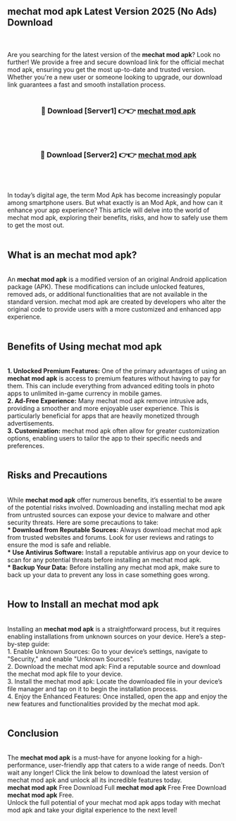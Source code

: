 ## mechat mod apk Latest Version 2025 (No Ads) Download
<br><br>
Are you searching for the latest version of the <strong>mechat mod apk</strong>? Look no further! We provide a free and secure download link for the official mechat mod apk, ensuring you get the most up-to-date and trusted version. Whether you're a new user or someone looking to upgrade, our download link guarantees a fast and smooth installation process.
<br>
<br>
<div align="center">
<h3>🔴 Download [Server1] 👉👉 <a href="https://modyolo.store/mechat_mod_apk">mechat mod apk</a></h3><br>
<br>
<h3>🔴 Download [Server2] 👉👉 <a href="https://modyolo.store/mechat_mod_apk">mechat mod apk</a></h3><br>
</div>
<br>
<br>
In today’s digital age, the term Mod Apk has become increasingly popular among smartphone users. But what exactly is an Mod Apk, and how can it enhance your app experience? This article will delve into the world of mechat mod apk, exploring their benefits, risks, and how to safely use them to get the most out.
<br>
<br>
<h2>What is an mechat mod apk?</h2>
<br>
An <strong>mechat mod apk</strong> is a modified version of an original Android application package (APK). These modifications can include unlocked features, removed ads, or additional functionalities that are not available in the standard version. mechat mod apk are created by developers who alter the original code to provide users with a more customized and enhanced app experience.
<br>
<br>
<h2>Benefits of Using mechat mod apk</h2>
<br>
<strong> 1. Unlocked Premium Features:</strong> One of the primary advantages of using an <strong>mechat mod apk</strong> is access to premium features without having to pay for them. This can include everything from advanced editing tools in photo apps to unlimited in-game currency in mobile games.
<br>
<strong> 2. Ad-Free Experience:</strong> Many mechat mod apk remove intrusive ads, providing a smoother and more enjoyable user experience. This is particularly beneficial for apps that are heavily monetized through advertisements.
<br>
<strong> 3. Customization:</strong> mechat mod apk often allow for greater customization options, enabling users to tailor the app to their specific needs and preferences.
<br>
<br>
<h2>Risks and Precautions</h2>
<br>
While <strong>mechat mod apk</strong> offer numerous benefits, it’s essential to be aware of the potential risks involved. Downloading and installing mechat mod apk from untrusted sources can expose your device to malware and other security threats. Here are some precautions to take:
<br>
<strong> * Download from Reputable Sources:</strong> Always download mechat mod apk from trusted websites and forums. Look for user reviews and ratings to ensure the mod is safe and reliable.
<br>
<strong> * Use Antivirus Software:</strong> Install a reputable antivirus app on your device to scan for any potential threats before installing an mechat mod apk.
<br>
<strong> * Backup Your Data:</strong> Before installing any mechat mod apk, make sure to back up your data to prevent any loss in case something goes wrong.
<br>
<br>
<h2>How to Install an mechat mod apk</h2>
<br>
Installing an <strong>mechat mod apk</strong> is a straightforward process, but it requires enabling installations from unknown sources on your device. Here’s a step-by-step guide:
<br>
 1. Enable Unknown Sources: Go to your device’s settings, navigate to "Security," and enable "Unknown Sources".
<br>
 2. Download the mechat mod apk: Find a reputable source and download the mechat mod apk file to your device.
<br>
 3. Install the mechat mod apk: Locate the downloaded file in your device’s file manager and tap on it to begin the installation process.
<br>
 4. Enjoy the Enhanced Features: Once installed, open the app and enjoy the new features and functionalities provided by the mechat mod apk.
<br>
<br>
<h2><strong>Conclusion</strong></h2>
<br>
The <strong>mechat mod apk</strong> is a must-have for anyone looking for a high-performance, user-friendly app that caters to a wide range of needs. Don’t wait any longer! Click the link below to download the latest version of mechat mod apk and unlock all its incredible features today.
<br>
<strong>mechat mod apk</strong> Free Download Full <strong>mechat mod apk</strong> Free Free Download <strong>mechat mod apk</strong> Free.
<br>
Unlock the full potential of your mechat mod apk apps today with mechat mod apk and take your digital experience to the next level!

